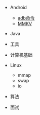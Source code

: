 
* Android

    * [adb命令](./docs/adb操作.md)
    * [MMKV](./docs/MMKV.md)

* Java

* 工具

* 计算机基础

* Linux

    * mmap
    * swap
    * io

* 算法

* 面试